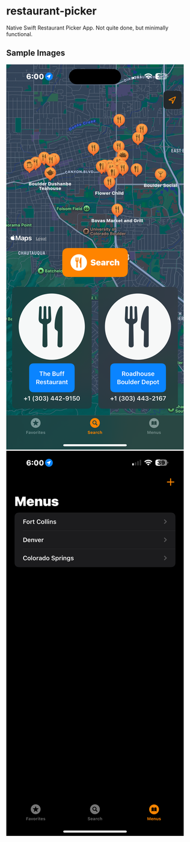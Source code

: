 # restaurant-picker
Native Swift Restaurant Picker App. Not quite done, but minimally functional.

## Sample Images
![sample image 1](IMG_2559.PNG)
![sample image 2](IMG_2560.PNG)
